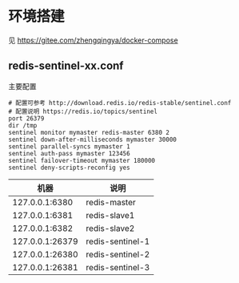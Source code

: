 # 环境搭建

见 https://gitee.com/zhengqingya/docker-compose

## redis-sentinel-xx.conf

主要配置

```
# 配置可参考 http://download.redis.io/redis-stable/sentinel.conf
# 配置说明 https://redis.io/topics/sentinel
port 26379
dir /tmp
sentinel monitor mymaster redis-master 6380 2
sentinel down-after-milliseconds mymaster 30000
sentinel parallel-syncs mymaster 1
sentinel auth-pass mymaster 123456
sentinel failover-timeout mymaster 180000
sentinel deny-scripts-reconfig yes
```

| 机器             | 说明               |
|----------------|------------------|
| 127.0.0.1:6380 | redis-master     |
| 127.0.0.1:6381 | redis-slave1     |
| 127.0.0.1:6382 | redis-slave2     |
| 127.0.0.1:26379 | redis-sentinel-1 |
| 127.0.0.1:26380 | redis-sentinel-2 |
| 127.0.0.1:26381 | redis-sentinel-3 |
